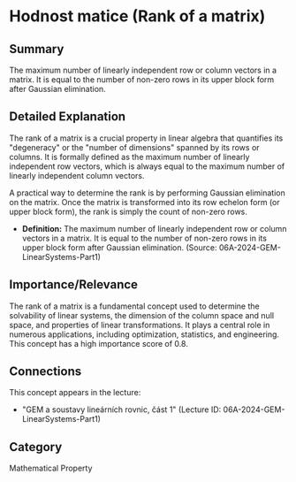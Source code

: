# Hodnost matice (Rank of a matrix)

## Summary
The maximum number of linearly independent row or column vectors in a matrix. It is equal to the number of non-zero rows in its upper block form after Gaussian elimination.

## Detailed Explanation
The rank of a matrix is a crucial property in linear algebra that quantifies its "degeneracy" or the "number of dimensions" spanned by its rows or columns. It is formally defined as the maximum number of linearly independent row vectors, which is always equal to the maximum number of linearly independent column vectors.

A practical way to determine the rank is by performing Gaussian elimination on the matrix. Once the matrix is transformed into its row echelon form (or upper block form), the rank is simply the count of non-zero rows.

*   **Definition:** The maximum number of linearly independent row or column vectors in a matrix. It is equal to the number of non-zero rows in its upper block form after Gaussian elimination. (Source: 06A-2024-GEM-LinearSystems-Part1)

## Importance/Relevance
The rank of a matrix is a fundamental concept used to determine the solvability of linear systems, the dimension of the column space and null space, and properties of linear transformations. It plays a central role in numerous applications, including optimization, statistics, and engineering. This concept has a high importance score of 0.8.

## Connections
This concept appears in the lecture:
*   "GEM a soustavy lineárních rovnic, část 1" (Lecture ID: 06A-2024-GEM-LinearSystems-Part1)

## Category
Mathematical Property